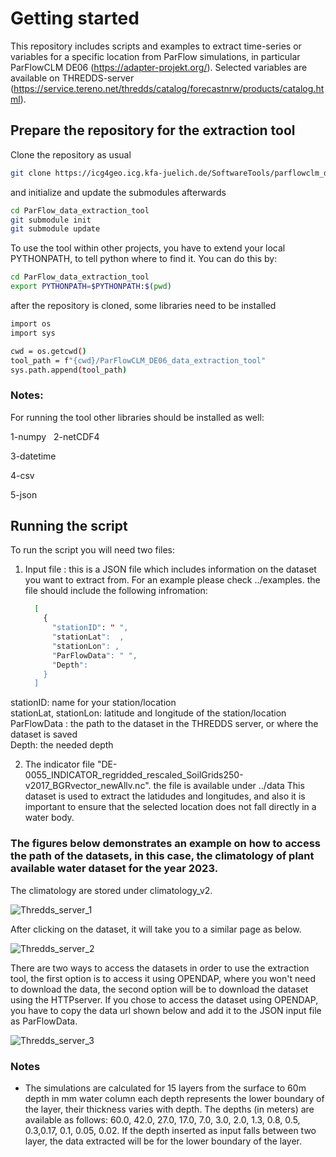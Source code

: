 # Getting started

This repository includes scripts and examples to extract time-series or variables for a specific location from ParFlow simulations, in particular ParFlowCLM DE06 (https://adapter-projekt.org/). Selected variables are available on THREDDS-server (https://service.tereno.net/thredds/catalog/forecastnrw/products/catalog.html). 

## Prepare the repository for the extraction tool

Clone the repository as usual

``` bash
git clone https://icg4geo.icg.kfa-juelich.de/SoftwareTools/parflowclm_de06_data_extraction_tool.git
```
and initialize and update the submodules afterwards

``` bash
cd ParFlow_data_extraction_tool
git submodule init 
git submodule update
```

To use the tool within other projects, you have to extend your local PYTHONPATH, to tell python where to find it. You can do this by:
``` bash
cd ParFlow_data_extraction_tool
export PYTHONPATH=$PYTHONPATH:$(pwd)
```
after the repository is cloned, some libraries need to be installed

``` bash
import os
import sys

cwd = os.getcwd()
tool_path = f"{cwd}/ParFlowCLM_DE06_data_extraction_tool"
sys.path.append(tool_path)
```
### Notes:
For running the tool other libraries should be installed as well:

1-numpy
&nbsp; 
2-netCDF4
&nbsp;

3-datetime 
&nbsp;

4-csv 
&nbsp;

5-json 

## Running the script
 To run the script you will need two files:
 1. Input file : this is a JSON file which includes information on the dataset you want to extract from. For an example please check ../examples.
    the file should include the following infromation:
    ``` bash
      [
        { 
          "stationID": " ",
          "stationLat":  ,
          "stationLon": ,
          "ParFlowData": " ",
          "Depth": 
        }
      ]  
     ```

   stationID: name for your station/location\
   stationLat, stationLon: latitude and longitude of the station/location\
   ParFlowData : the path to the dataset in the THREDDS server, or where the dataset is saved\
   Depth: the needed depth 

2. The indicator file "DE-0055_INDICATOR_regridded_rescaled_SoilGrids250-v2017_BGRvector_newAllv.nc". the file is available under ../data
   This dataset is used to extract the latidudes and longitudes, and also it is important to ensure that the selected location does not fall directly in a water body.
   
### The figures below demonstrates an example on how to access the path of the datasets, in this case, the climatology of plant available water dataset for the year 2023.

The climatology are stored under climatology_v2.
&nbsp;

![Thredds_server_1](https://github.com/suadha93/ParFlow_data_extraction_tool/assets/139210041/6b46b74b-4636-433b-ab72-0ba56e7a5518)

After clicking on the dataset, it will take you to a similar page as below. 
&nbsp;

![Thredds_server_2](https://github.com/suadha93/ParFlow_data_extraction_tool/assets/139210041/b5aade15-2a03-4b88-b3cc-8e9b1ba52e46)

There are two ways to access the datasets in order to use the extraction tool, the first option is to access it using OPENDAP, where you won't need to download the data, the second option will be to download the dataset using the HTTPserver.
If you chose to access the dataset using OPENDAP, you have to copy the data url shown below and add it to the JSON input file as ParFlowData.
&nbsp;

![Thredds_server_3](https://github.com/suadha93/ParFlow_data_extraction_tool/assets/139210041/6084e4cc-1e48-47da-87a6-0e2c7051c7a7)



### Notes

- The simulations are calculated for 15 layers from the surface to 60m depth in mm water column each depth represents the lower boundary of the layer, their thickness varies with depth. The depths (in meters) are available as follows: 60.0, 42.0, 27.0, 17.0, 7.0, 3.0, 2.0, 1.3, 0.8, 0.5, 0.3,0.17, 0.1, 0.05, 0.02. If the depth inserted as input falls between two layer, the data extracted will be for the lower boundary of the layer. 
